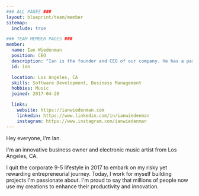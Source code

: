 ```yaml
---
### ALL PAGES ###
layout: blueprint/team/member
sitemap:
  include: true

### TEAM MEMBER PAGES ###
member:
  name: Ian Wiedenman
  position: CEO
  description: "Ian is the founder and CEO of our company. He has a passion for technology and is always looking for ways to improve our products."
  id: ian

  location: Los Angeles, CA
  skills: Software Development, Business Management
  hobbies: Music
  joined: 2017-04-20

  links:
    website: https://ianwiedenman.com
    linkedin: https://www.linkedin.com/in/ianwiedenman
    instagram: https://www.instagram.com/ianwiedenman
---
```


Hey everyone, I'm Ian.

I'm an innovative business owner and electronic music artist from Los Angeles, CA.

I quit the corporate 9-5 lifestyle in 2017 to embark on my risky yet rewarding entrepreneurial journey. Today, I work for myself building projects I'm passionate about. I'm proud to say that millions of people now use my creations to enhance their productivity and innovation.
